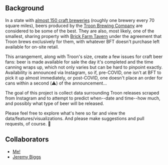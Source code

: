 ## Background

In a state with [almost 150 craft breweries](https://newjerseycraftbeer.com/new-jersey-breweries/) (roughly one brewery every 70 square miles), beers produced by the [Troon Brewing Company](https://www.instagram.com/troonbrewing/) are considered to be some of the best.  They are also, most likely, one of the smallest, sharing property with [Brick Farm Tavern](https://brickfarmtavern.com/) under the agreement that Troon brews exclusively for them, with whatever BFT doesn't purchase left available for on-site retail.

This arrangement, along with Troon's size, create a few issues for craft beer fans: beer is made available for sale the day it's completed and the time canning wraps up, which not only varies but can be hard to pinpoint exactly.  Availability is announced via Instagram, so if, pre-COVID, one isn't at BFT to pick it up almost immediately, or post-COVID, one doesn't place an order for cans within a second (:warning:) of the announcement...

The goal of this project is collect data surrounding Troon releases scraped from Instagram and to attempt to predict when--date and time--how much, and possibly what type of beer will be released.

Please feel free to explore what's here so far and view the data/features/visualizations.  And please make suggestions and pull requests, of course. :beers:

## Collaborators

* [Me!](https://github.com/dmnapolitano)
* [Jeremy Biggs](https://github.com/jbiggsets)